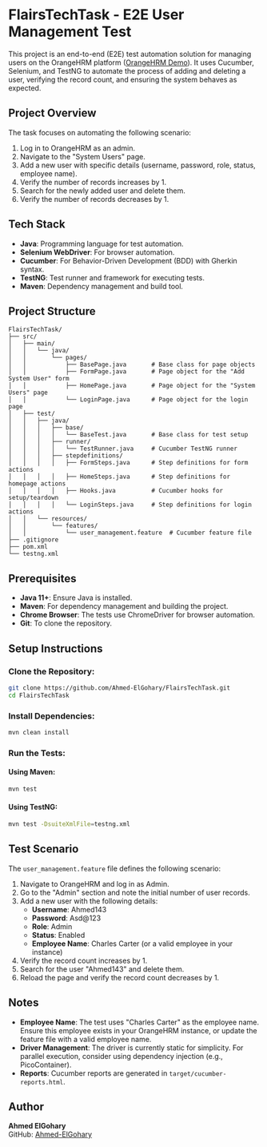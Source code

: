 # FlairsTechTask - E2E User Management Test

This project is an end-to-end (E2E) test automation solution for managing users on the OrangeHRM platform ([OrangeHRM Demo](https://opensource-demo.orangehrmlive.com/)). It uses Cucumber, Selenium, and TestNG to automate the process of adding and deleting a user, verifying the record count, and ensuring the system behaves as expected.

## Project Overview
The task focuses on automating the following scenario:
1. Log in to OrangeHRM as an admin.
2. Navigate to the "System Users" page.
3. Add a new user with specific details (username, password, role, status, employee name).
4. Verify the number of records increases by 1.
5. Search for the newly added user and delete them.
6. Verify the number of records decreases by 1.

## Tech Stack
- **Java**: Programming language for test automation.
- **Selenium WebDriver**: For browser automation.
- **Cucumber**: For Behavior-Driven Development (BDD) with Gherkin syntax.
- **TestNG**: Test runner and framework for executing tests.
- **Maven**: Dependency management and build tool.

## Project Structure
```
FlairsTechTask/
├── src/
│   ├── main/
│   │   └── java/
│   │       └── pages/
│   │           ├── BasePage.java       # Base class for page objects
│   │           ├── FormPage.java       # Page object for the "Add System User" form
│   │           ├── HomePage.java       # Page object for the "System Users" page
│   │           └── LoginPage.java      # Page object for the login page
│   ├── test/
│   │   ├── java/
│   │   │   ├── base/
│   │   │   │   └── BaseTest.java       # Base class for test setup
│   │   │   ├── runner/
│   │   │   │   └── TestRunner.java     # Cucumber TestNG runner
│   │   │   ├── stepdefinitions/
│   │   │   │   ├── FormSteps.java      # Step definitions for form actions
│   │   │   │   ├── HomeSteps.java      # Step definitions for homepage actions
│   │   │   │   ├── Hooks.java          # Cucumber hooks for setup/teardown
│   │   │   │   └── LoginSteps.java     # Step definitions for login actions
│   │   └── resources/
│   │       └── features/
│   │           └── user_management.feature  # Cucumber feature file
├── .gitignore
├── pom.xml
└── testng.xml
```

## Prerequisites
- **Java 11+**: Ensure Java is installed.
- **Maven**: For dependency management and building the project.
- **Chrome Browser**: The tests use ChromeDriver for browser automation.
- **Git**: To clone the repository.

## Setup Instructions
### Clone the Repository:
```sh
git clone https://github.com/Ahmed-ElGohary/FlairsTechTask.git
cd FlairsTechTask
```
### Install Dependencies:
```sh
mvn clean install
```
### Run the Tests:
#### Using Maven:
```sh
mvn test
```
#### Using TestNG:
```sh
mvn test -DsuiteXmlFile=testng.xml
```

## Test Scenario
The `user_management.feature` file defines the following scenario:
1. Navigate to OrangeHRM and log in as Admin.
2. Go to the "Admin" section and note the initial number of user records.
3. Add a new user with the following details:
   - **Username**: Ahmed143
   - **Password**: Asd@123
   - **Role**: Admin
   - **Status**: Enabled
   - **Employee Name**: Charles Carter (or a valid employee in your instance)
4. Verify the record count increases by 1.
5. Search for the user "Ahmed143" and delete them.
6. Reload the page and verify the record count decreases by 1.

## Notes
- **Employee Name**: The test uses "Charles Carter" as the employee name. Ensure this employee exists in your OrangeHRM instance, or update the feature file with a valid employee name.
- **Driver Management**: The driver is currently static for simplicity. For parallel execution, consider using dependency injection (e.g., PicoContainer).
- **Reports**: Cucumber reports are generated in `target/cucumber-reports.html`.

## Author
**Ahmed ElGohary**  
GitHub: [Ahmed-ElGohary](https://github.com/Ahmed-ElGohary)

